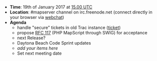 * **Time**: 19th of January 2017 at [15.00 UTC](http://www.timeanddate.com/worldclock/fixedtime.html?year=2017&month=01&day=19&hour=15&min=0&sec=0%2016.00UTC)
* **Location**: #mapserver channel on irc.freenode.net (connect directly in your browser via [webchat](https://webchat.freenode.net/?channels=mapserver))
* **Agenda**
    * handle "secure" tickets in old Trac instance ([ticket](https://trac.osgeo.org/mapserver/ticket/4275))
    * propose [RFC 117](http://mapserver.org/development/rfc/ms-rfc-117.html) (PHP MapScript through SWIG) for acceptance
    * next Release?
    * Daytona Beach Code Sprint updates
    * *add your items here*
    * Set next meeting date